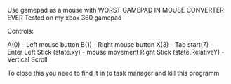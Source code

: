 Use gamepad as a mouse with WORST GAMEPAD IN MOUSE CONVERTER EVER
Tested on my xbox 360 gamepad

Controls:

A(0) - Left mouse button
B(1) - Right mouse button
X(3) - Tab
start(7) - Enter
Left Stick (state.xy) - mouse movement
Right Stick (state.RelativeY) - Vertical Scroll

To close this you need to find it in to task manager and kill this programm

